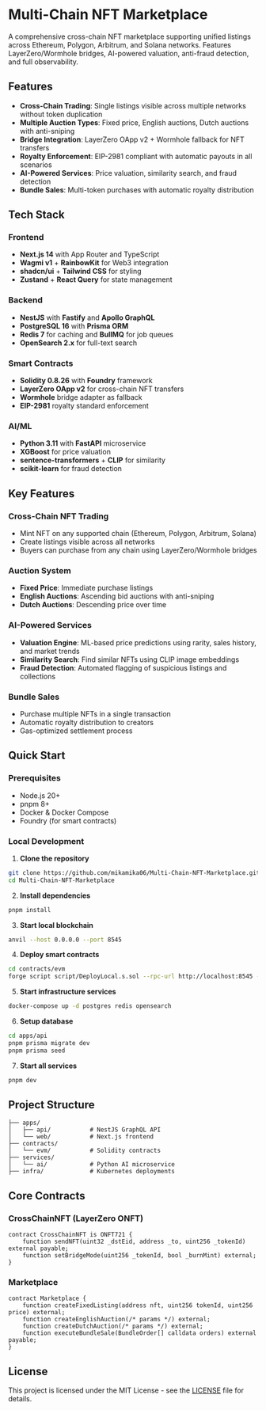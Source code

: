 # Multi-Chain NFT Marketplace

A comprehensive cross-chain NFT marketplace supporting unified listings across Ethereum, Polygon, Arbitrum, and Solana networks. Features LayerZero/Wormhole bridges, AI-powered valuation, anti-fraud detection, and full observability.

## Features

- **Cross-Chain Trading**: Single listings visible across multiple networks without token duplication
- **Multiple Auction Types**: Fixed price, English auctions, Dutch auctions with anti-sniping
- **Bridge Integration**: LayerZero OApp v2 + Wormhole fallback for NFT transfers
- **Royalty Enforcement**: EIP-2981 compliant with automatic payouts in all scenarios
- **AI-Powered Services**: Price valuation, similarity search, and fraud detection
- **Bundle Sales**: Multi-token purchases with automatic royalty distribution

## Tech Stack

### Frontend
- **Next.js 14** with App Router and TypeScript
- **Wagmi v1** + **RainbowKit** for Web3 integration
- **shadcn/ui** + **Tailwind CSS** for styling
- **Zustand** + **React Query** for state management

### Backend
- **NestJS** with **Fastify** and **Apollo GraphQL**
- **PostgreSQL 16** with **Prisma ORM**
- **Redis 7** for caching and **BullMQ** for job queues
- **OpenSearch 2.x** for full-text search

### Smart Contracts
- **Solidity 0.8.26** with **Foundry** framework
- **LayerZero OApp v2** for cross-chain NFT transfers
- **Wormhole** bridge adapter as fallback
- **EIP-2981** royalty standard enforcement

### AI/ML
- **Python 3.11** with **FastAPI** microservice
- **XGBoost** for price valuation
- **sentence-transformers** + **CLIP** for similarity
- **scikit-learn** for fraud detection

## Key Features

### Cross-Chain NFT Trading
- Mint NFT on any supported chain (Ethereum, Polygon, Arbitrum, Solana)
- Create listings visible across all networks
- Buyers can purchase from any chain using LayerZero/Wormhole bridges

### Auction System
- **Fixed Price**: Immediate purchase listings
- **English Auctions**: Ascending bid auctions with anti-sniping
- **Dutch Auctions**: Descending price over time

### AI-Powered Services
- **Valuation Engine**: ML-based price predictions using rarity, sales history, and market trends
- **Similarity Search**: Find similar NFTs using CLIP image embeddings
- **Fraud Detection**: Automated flagging of suspicious listings and collections

### Bundle Sales
- Purchase multiple NFTs in a single transaction
- Automatic royalty distribution to creators
- Gas-optimized settlement process

## Quick Start

### Prerequisites
- Node.js 20+
- pnpm 8+
- Docker & Docker Compose
- Foundry (for smart contracts)

### Local Development

1. **Clone the repository**
```bash
git clone https://github.com/mikamika06/Multi-Chain-NFT-Marketplace.git
cd Multi-Chain-NFT-Marketplace
```

2. **Install dependencies**
```bash
pnpm install
```

3. **Start local blockchain**
```bash
anvil --host 0.0.0.0 --port 8545
```

4. **Deploy smart contracts**
```bash
cd contracts/evm
forge script script/DeployLocal.s.sol --rpc-url http://localhost:8545 --broadcast
```

5. **Start infrastructure services**
```bash
docker-compose up -d postgres redis opensearch
```

6. **Setup database**
```bash
cd apps/api
pnpm prisma migrate dev
pnpm prisma seed
```

7. **Start all services**
```bash
pnpm dev
```


##  Project Structure

```
├── apps/
│   ├── api/           # NestJS GraphQL API
│   └── web/           # Next.js frontend
├── contracts/
│   └── evm/           # Solidity contracts
├── services/
│   └── ai/            # Python AI microservice
├── infra/             # Kubernetes deployments
```

##  Core Contracts

### CrossChainNFT (LayerZero ONFT)
```solidity
contract CrossChainNFT is ONFT721 {
    function sendNFT(uint32 _dstEid, address _to, uint256 _tokenId) external payable;
    function setBridgeMode(uint256 _tokenId, bool _burnMint) external;
}
```

### Marketplace
```solidity
contract Marketplace {
    function createFixedListing(address nft, uint256 tokenId, uint256 price) external;
    function createEnglishAuction(/* params */) external;
    function createDutchAuction(/* params */) external;
    function executeBundleSale(BundleOrder[] calldata orders) external payable;
}
```
## License

This project is licensed under the MIT License - see the [LICENSE](LICENSE) file for details.
